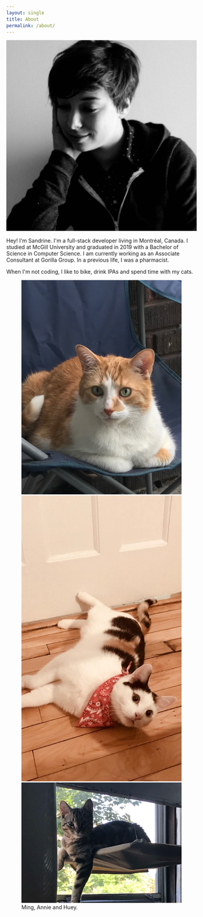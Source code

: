 ```yaml
---
layout: single
title: About
permalink: /about/
---
```


<img class="rounded-circle" src="/assets/images/portrait.png">

Hey! I'm Sandrine. I'm a full-stack developer living in Montréal, Canada. I studied at McGill University and graduated in 2019 with a Bachelor of Science in Computer Science. I am currently working as an Associate Consultant at Gorilla Group. In a previous life, I was a pharmacist.

When I'm not coding, I like to bike, drink IPAs and spend time with my cats.

<figure class="third">
	<img src="/assets/images/ming.jpg"/>
	<img src="/assets/images/annie.jpg"/>
	<img src="/assets/images/huey.jpg"/>
	<figcaption>Ming, Annie and Huey.</figcaption>
</figure>
